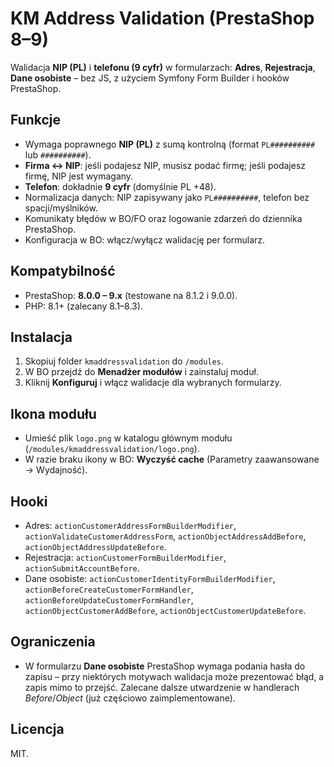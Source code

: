 # KM Address Validation (PrestaShop 8–9)

Walidacja **NIP (PL)** i **telefonu (9 cyfr)** w formularzach: **Adres**, **Rejestracja**, **Dane osobiste** – bez JS, z użyciem Symfony Form Builder i hooków PrestaShop.

## Funkcje
- Wymaga poprawnego **NIP (PL)** z sumą kontrolną (format `PL##########` lub `##########`).
- **Firma ↔ NIP**: jeśli podajesz NIP, musisz podać firmę; jeśli podajesz firmę, NIP jest wymagany.
- **Telefon**: dokładnie **9 cyfr** (domyślnie PL +48).
- Normalizacja danych: NIP zapisywany jako `PL##########`, telefon bez spacji/myślników.
- Komunikaty błędów w BO/FO oraz logowanie zdarzeń do dziennika PrestaShop.
- Konfiguracja w BO: włącz/wyłącz walidację per formularz.

## Kompatybilność
- PrestaShop: **8.0.0 – 9.x** (testowane na 8.1.2 i 9.0.0).
- PHP: 8.1+ (zalecany 8.1–8.3).

## Instalacja
1. Skopiuj folder `kmaddressvalidation` do `/modules`.
2. W BO przejdź do **Menadżer modułów** i zainstaluj moduł.
3. Kliknij **Konfiguruj** i włącz walidacje dla wybranych formularzy.

## Ikona modułu
- Umieść plik `logo.png` w katalogu głównym modułu (`/modules/kmaddressvalidation/logo.png`).
- W razie braku ikony w BO: **Wyczyść cache** (Parametry zaawansowane → Wydajność).

## Hooki
- Adres: `actionCustomerAddressFormBuilderModifier`, `actionValidateCustomerAddressForm`, `actionObjectAddressAddBefore`, `actionObjectAddressUpdateBefore`.
- Rejestracja: `actionCustomerFormBuilderModifier`, `actionSubmitAccountBefore`.
- Dane osobiste: `actionCustomerIdentityFormBuilderModifier`, `actionBeforeCreateCustomerFormHandler`, `actionBeforeUpdateCustomerFormHandler`, `actionObjectCustomerAddBefore`, `actionObjectCustomerUpdateBefore`.

## Ograniczenia
- W formularzu **Dane osobiste** PrestaShop wymaga podania hasła do zapisu – przy niektórych motywach walidacja może prezentować błąd, a zapis mimo to przejść. Zalecane dalsze utwardzenie w handlerach *Before*/*Object* (już częściowo zaimplementowane).

## Licencja
MIT.
